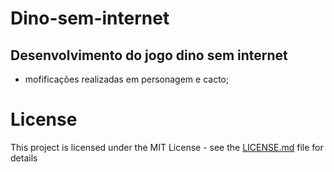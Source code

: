 # Dino-sem-internet
## Desenvolvimento do jogo dino sem internet 
- mofificações realizadas em personagem e cacto;

# License
This project is licensed under the MIT License - see the [LICENSE.md](LICENSE.md) file for details
